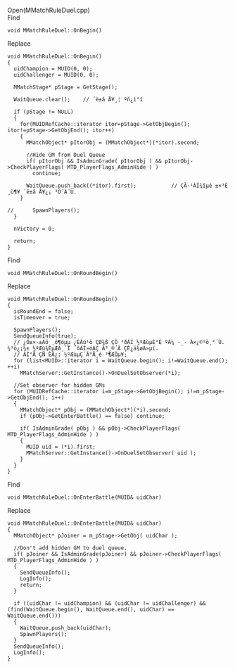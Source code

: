 Open(MMatchRuleDuel.cpp) <br>
Find <br>

    void MMatchRuleDuel::OnBegin()

Replace <br>

    void MMatchRuleDuel::OnBegin()
    {
      uidChampion = MUID(0, 0);
      uidChallenger = MUID(0, 0);

      MMatchStage* pStage = GetStage();

      WaitQueue.clear();	// ´ë±â Å¥¸¦ ºñ¿ì°í

      if (pStage != NULL)
      {
        for(MUIDRefCache::iterator itor=pStage->GetObjBegin(); itor!=pStage->GetObjEnd(); itor++) 
        {
          MMatchObject* pItorObj = (MMatchObject*)(*itor).second;

          //Hide GM from Duel Queue
          if( pItorObj && IsAdminGrade( pItorObj ) && pItorObj->CheckPlayerFlags( MTD_PlayerFlags_AdminHide ) )
            continue;

          WaitQueue.push_back((*itor).first);			// ÇÃ·¹ÀÌ¾îµé ±×³É ¸ù¶¥ ´ë±â Å¥¿¡ ³Ö´Â´Ù.
        }

    //		SpawnPlayers();
      }

      nVictory = 0;

      return;
    }

Find <br>

    void MMatchRuleDuel::OnRoundBegin()

Replace <br>

    void MMatchRuleDuel::OnRoundBegin()
    {
      isRoundEnd = false;
      isTimeover = true;

      SpawnPlayers();
      SendQueueInfo(true);
      // ¿Ö±×·±Áö ¸ô¶óµµ ¿ÉÀú¹ö ÇØ¾ß ÇÒ ³ðÀÌ ½ºÆùµÈ°É ºÁ¼­ -_- Á×¿©¹ö¸°´Ù. ¼­¹ö¿¡¼± ½ºÆù¾ÈµÆÀ¸´Ï ´õÀÌ»óÀÇ Ã³¸®´Â ÇÊ¿ä¾øÀ»µí.
      // ÀÌ°Å ÇÑ ÈÄ¿¡ ½ºÆùµÇ´Â°Å¸é ³¶ÆÒµ¥;
      for (list<MUID>::iterator i = WaitQueue.begin(); i!=WaitQueue.end();  ++i)
        MMatchServer::GetInstance()->OnDuelSetObserver(*i);							

      //Set observer for hidden GMs
      for (MUIDRefCache::iterator i=m_pStage->GetObjBegin(); i!=m_pStage->GetObjEnd(); i++) 
      {
        MMatchObject* pObj = (MMatchObject*)(*i).second;
        if (pObj->GetEnterBattle() == false) continue;

        if( IsAdminGrade( pObj ) && pObj->CheckPlayerFlags( MTD_PlayerFlags_AdminHide ) )
        {
          MUID uid = (*i).first;
          MMatchServer::GetInstance()->OnDuelSetObserver( uid );
        }
      }
    }

Find <br>

    void MMatchRuleDuel::OnEnterBattle(MUID& uidChar)


Replace <br>

    void MMatchRuleDuel::OnEnterBattle(MUID& uidChar)
    {
      MMatchObject* pJoiner = m_pStage->GetObj( uidChar );

      //Don't add hidden GM to duel queue.
      if( pJoiner && IsAdminGrade(pJoiner) && pJoiner->CheckPlayerFlags( MTD_PlayerFlags_AdminHide ) )
      {
        SendQueueInfo();
        LogInfo();
        return;
      }

      if ((uidChar != uidChampion) && (uidChar != uidChallenger) && (find(WaitQueue.begin(), WaitQueue.end(), uidChar) == WaitQueue.end()))
      {
        WaitQueue.push_back(uidChar);
        SpawnPlayers();
      }
      SendQueueInfo();
      LogInfo();
    }


















